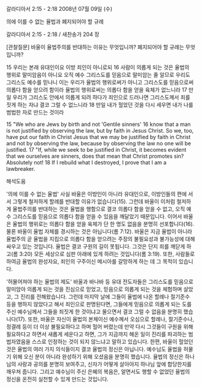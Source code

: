갈라디아서 2:15 - 2:18 
2008년 07월 09일 (수)

의에 이를 수 없는 율법과 폐지되어야 할 규례



갈라디아서 2:15 - 2:18 / 새찬송가 204 장


[관찰질문]
바울이 율법주의를 반대하는 이유는 무엇입니까? 
폐지되어야 할 규례는 무엇입니까? 

15 우리는 본래 유대인이요 이방 죄인이 아니로되 
16 사람이 의롭게 되는 것은 율법의 행위로 말미암음이 아니요 오직 예수 그리스도를 믿음으로 말미암는 줄 알므로 우리도 그리스도 예수를 믿나니 이는 우리가 율법의 행위로써가 아니고 그리스도를 믿음으로써 의롭다 함을 얻으려 함이라 율법의 행위로써는 의롭다 함을 얻을 육체가 없느니라 
17 만일 우리가 그리스도 안에서 의롭게 되려 하다가 죄인으로 드러나면 그리스도께서 죄를 짓게 하는 자냐 결코 그럴 수 없느니라 
18 만일 내가 헐었던 것을 다시 세우면 내가 나를 범법한 자로 만드는 것이라 

15 "We who are Jews by birth and not 'Gentile sinners' 
16 know that a man is not justified by observing the law, but by faith in Jesus Christ. So we, too, have put our faith in Christ Jesus that we may be justified by faith in Christ and not by observing the law, because by observing the law no one will be justified. 
17 "If, while we seek to be justified in Christ, it becomes evident that we ourselves are sinners, does that mean that Christ promotes sin? Absolutely not! 
18 If I rebuild what I destroyed, I prove that I am a lawbreaker.

해석도움





'의에 이를 수 없는 율법'
사실 바울은 이방인이 아니라 유대인으로, 이방인들의 편에 서서 그렇게 철저하게 할례를 반대할 이유가 없습니다(15). 그런데 바울이 이처럼 철저하게 율법주의를 반대하는 것은 율법을 행함으로 결코 의롭다 함을 얻을 수 없고, 오직 예수 그리스도를 믿음으로 의롭다 함을 얻을 수 있음을 깨달았기 때문입니다. 이어서 바울은 율법의 행위로는 의롭다 함을 얻을 육체가 단 한 명도 없음을 분명히 선포합니다(16). 물론 바울이 율법 자체를 경시하는 것은 아닙니다(롬 7:12). 바울은 지금 율법이 아니라 율법주의 곧 율법을 지킴으로 의롭다 함을 얻으려는 주장의 불필요성과 불가능성에 대해 싸우고 있는 것입니다. 율법은 결코 구원의 길이 못됩니다. 그것은 단지 죄를 깨닫게 하고(롬 3:20) 모든 세상으로 심판 아래에 있게 하려는 것입니다(롬 3:19). 또한, 사람들로 하여금 율법의 완성자요, 죄인의 구주이신 메시아를 갈망하게 하는 데 그 목적이 있습니다. 

'허물어져야 하는 율법의 제도'
 바울과 바나바 등 유대 전도자들은 그리스도를 믿음으로 말미암아 의롭게 되는 것을 진심으로 믿었고, 믿음으로 의롭게 되는 것을 체험하며 살았고, 그 진리를 전해왔습니다. 그런데 마지막 날에 그들이 율법에 나온 할례나 절기준수 등을 행하지 않았다고 해서 죄인으로 판명된다면, 그들에게 믿음으로 의롭게 되는 도를 주신 예수님께서 그들을 죄짓게 한 것이냐고 물으면서 결코 그럴 수 없음을 분명히 했습니다(17). 또한, 바울은 자신이 율법의 본체이신 예수께서 오심으로 할례나, 절기준수나, 정결례 등이 더 이상 불필요하다고 하며 헐어 버렸는데 만약 다시 그것들이 구원을 위해 필요하다고 하면서 새롭게 세운다고 하면, 그가 지금까지 해온 일이 진리를 파괴하는 범법자였음을 스스로 인정하는 것이 되지 않느냐고 말하고 있습니다. 한편, 바울이 헐었던 것은 율법의 여러 가지 의식들이지 결코 율법의 정신은 아닙니다. 예수님도 율법을 허물기 위해 오신 분이 아니라 완성하기 위해 오셨음을 분명히 했습니다. 율법의 정신은 하나님의 사랑과 공의를 분명히 보여주고, 신자가 어떻게 살아야지 하나님 앞에 합당한지를 깨우쳐 줍니다. 그리고 예수님이 주신 은혜의 복음은, 알면서도 행할 수 없었던 율법의 정신을 온전히 실천할 수 있게 만드는 것입니다.